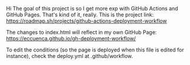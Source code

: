 Hi
The goal of this project is so I get more exp with GitHub Actions and GitHub Pages.
That's kind of it, really.
This is the project link: 
https://roadmap.sh/projects/github-actions-deployment-workflow

The changes to index.html will reflect in my own GitHub Page:
https://eccuenca.github.io/gh-deployment-workflow/

To edit the conditions (so the page is deployed when this file is edited for instance), check the deploy.yml at .github/workflow.
